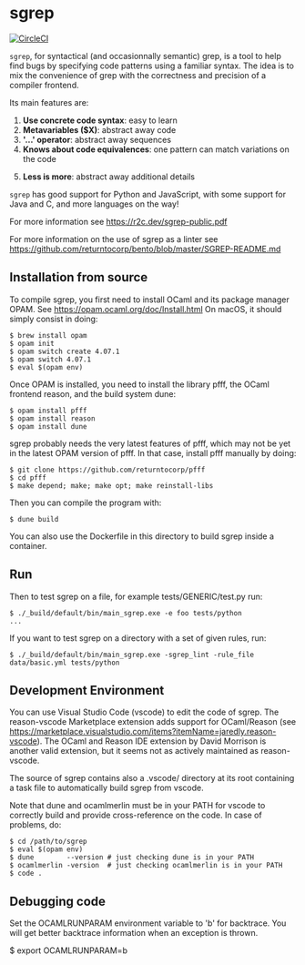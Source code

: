 # sgrep

[![CircleCI](https://circleci.com/gh/returntocorp/sgrep.svg?style=svg)](https://circleci.com/gh/returntocorp/sgrep)

`sgrep`, for syntactical (and occasionnally semantic) grep, is a
tool to help find bugs by specifying code patterns using a familiar
syntax. The idea is to mix the convenience of grep with the
correctness and precision of a compiler frontend.

Its main features are:
1. **Use concrete code syntax**: easy to learn
2. **Metavariables ($X)**: abstract away code
3. **'...' operator**: abstract away sequences
4. **Knows about code equivalences**: one pattern can match variations on the code
<!-- known previously as isomorphisms -->
5. **Less is more**: abstract away additional details
<!-- known previously as iso by absence -->

`sgrep` has good support for Python and JavaScript, with some support
for Java and C, and more languages on the way!

For more information see https://r2c.dev/sgrep-public.pdf

For more information on the use of sgrep as a linter see 
https://github.com/returntocorp/bento/blob/master/SGREP-README.md

## Installation from source

To compile sgrep, you first need to install OCaml and its
package manager OPAM. See https://opam.ocaml.org/doc/Install.html
On macOS, it should simply consist in doing:

```
$ brew install opam
$ opam init
$ opam switch create 4.07.1
$ opam switch 4.07.1
$ eval $(opam env)
```

Once OPAM is installed, you need to install the library pfff, 
the OCaml frontend reason, and the build system dune:

```
$ opam install pfff
$ opam install reason
$ opam install dune
```

sgrep probably needs the very latest features of pfff, which may not
be yet in the latest OPAM version of pfff. In that case, install pfff
manually by doing:

```
$ git clone https://github.com/returntocorp/pfff
$ cd pfff
$ make depend; make; make opt; make reinstall-libs
```

Then you can compile the program with:

```
$ dune build
```

You can also use the Dockerfile in this directory to build sgrep
inside a container.

## Run 

Then to test sgrep on a file, for example tests/GENERIC/test.py
run:

```
$ ./_build/default/bin/main_sgrep.exe -e foo tests/python
...
```

If you want to test sgrep on a directory with a set of given rules, run:
```
$ ./_build/default/bin/main_sgrep.exe -sgrep_lint -rule_file data/basic.yml tests/python
```

## Development Environment

You can use Visual Studio Code (vscode) to edit the code of sgrep. 
The reason-vscode Marketplace extension adds support for OCaml/Reason
(see https://marketplace.visualstudio.com/items?itemName=jaredly.reason-vscode).
The OCaml and Reason IDE extension by David Morrison is another valid 
extension, but it seems not as actively maintained as reason-vscode.

The source of sgrep contains also a .vscode/ directory at its root
containing a task file to automatically build sgrep from vscode.

Note that dune and ocamlmerlin must be in your PATH for vscode to correctly
build and provide cross-reference on the code. In case of problems, do:

```
$ cd /path/to/sgrep
$ eval $(opam env)
$ dune        --version # just checking dune is in your PATH
$ ocamlmerlin -version  # just checking ocamlmerlin is in your PATH
$ code .
```

## Debugging code

Set the OCAMLRUNPARAM environment variable to 'b' for backtrace. 
You will get better backtrace information when an exception is thrown.

$ export OCAMLRUNPARAM=b

